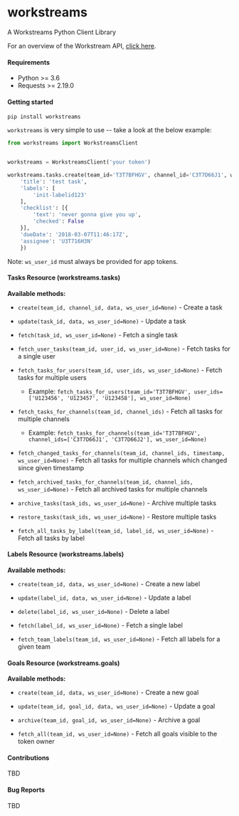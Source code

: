 # workstreams
A Workstreams Python Client Library


For an overview of the Workstream API, [click here](https://s3-us-west-2.amazonaws.com/files.workstreams.ai/docs/api-v1.html).


#### Requirements
- Python >= 3.6
- Requests >= 2.19.0

#### Getting started
`pip install workstreams`

`workstreams` is very simple to use -- take a look at the below example:
```python
from workstreams import WorkstreamsClient


workstreams = WorkstreamsClient('your token')

workstreams.tasks.create(team_id='T3T7BFHGV', channel_id='C3T7D66J1', ws_user_id='U3T716H3N', data={
    'title': 'test task',
    'labels': [
        'init-labelid123'
    ],
    'checklist': [{
        'text': 'never gonna give you up',
        'checked': False
    }],
    'dueDate': '2018-03-07T11:46:17Z',
    'assignee': 'U3T716H3N'
    })

```

Note: `ws_user_id` must always be provided for app tokens. 

#### Tasks Resource (workstreams.tasks)

**Available methods:**
- `create(team_id, channel_id, data, ws_user_id=None)` - Create a task

- `update(task_id, data, ws_user_id=None)` - Update a task

- `fetch(task_id, ws_user_id=None)` - Fetch a single task

- `fetch_user_tasks(team_id, user_id, ws_user_id=None)` - Fetch tasks for a single user

- `fetch_tasks_for_users(team_id, user_ids, ws_user_id=None)` - Fetch tasks for multiple users
  * Example: `fetch_tasks_for_users(team_id='T3T7BFHGV', user_ids=['U123456', 'U123457', 'U123458'], ws_user_id=None)`
  
- `fetch_tasks_for_channels(team_id, channel_ids)` - Fetch all tasks for multiple channels
  * Example: `fetch_tasks_for_channels(team_id='T3T7BFHGV', channel_ids=['C3T7D66J1', 'C3T7D66J2'], ws_user_id=None)`
  
- `fetch_changed_tasks_for_channels(team_id, channel_ids, timestamp, ws_user_id=None)` - Fetch all tasks for multiple channels which changed since given timestamp

- `fetch_archived_tasks_for_channels(team_id, channel_ids, ws_user_id=None)` - Fetch all archived tasks for multiple channels

- `archive_tasks(task_ids, ws_user_id=None)` - Archive multiple tasks

- `restore_tasks(task_ids, ws_user_id=None)` - Restore multiple tasks

- `fetch_all_tasks_by_label(team_id, label_id, ws_user_id=None)` - Fetch all tasks by label


#### Labels Resource (workstreams.labels)
**Available methods:**
- `create(team_id, data, ws_user_id=None)` - Create a new label

- `update(label_id, data, ws_user_id=None)` - Update a label

- `delete(label_id, ws_user_id=None)` - Delete a label

- `fetch(label_id, ws_user_id=None)` - Fetch a single label

- `fetch_team_labels(team_id, ws_user_id=None)` - Fetch all labels for a given team


#### Goals Resource (workstreams.goals)
**Available methods:**
- `create(team_id, data, ws_user_id=None)` - Create a new goal

- `update(team_id, goal_id, data, ws_user_id=None)` - Update a goal

- `archive(team_id, goal_id, ws_user_id=None)` - Archive a goal

- `fetch_all(team_id, ws_user_id=None)` - Fetch all goals visible to the token owner


#### Contributions
TBD

#### Bug Reports
TBD 
